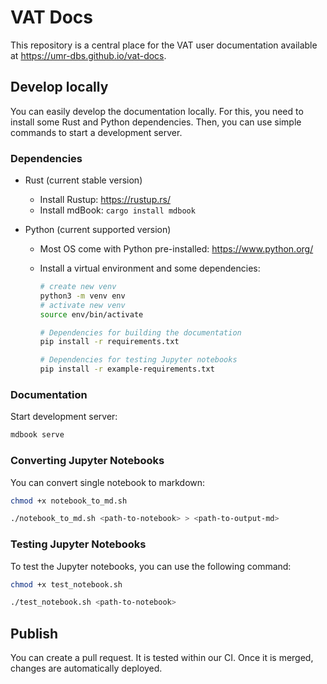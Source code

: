 # VAT Docs

This repository is a central place for the VAT user documentation available at https://umr-dbs.github.io/vat-docs.

<!-- TODO: change URL to proper subdomain -->

## Develop locally

You can easily develop the documentation locally.
For this, you need to install some Rust and Python dependencies.
Then, you can use simple commands to start a development server.

### Dependencies

- Rust (current stable version)
  - Install Rustup: https://rustup.rs/
  - Install mdBook: `cargo install mdbook`
- Python (current supported version)

  - Most OS come with Python pre-installed: https://www.python.org/
  - Install a virtual environment and some dependencies:

    ```sh
    # create new venv
    python3 -m venv env
    # activate new venv
    source env/bin/activate

    # Dependencies for building the documentation
    pip install -r requirements.txt

    # Dependencies for testing Jupyter notebooks
    pip install -r example-requirements.txt
    ```

### Documentation

Start development server:

```sh
mdbook serve
```

### Converting Jupyter Notebooks

You can convert single notebook to markdown:

```sh
chmod +x notebook_to_md.sh

./notebook_to_md.sh <path-to-notebook> > <path-to-output-md>
```

### Testing Jupyter Notebooks

To test the Jupyter notebooks, you can use the following command:

```sh
chmod +x test_notebook.sh

./test_notebook.sh <path-to-notebook>
```

## Publish

You can create a pull request.
It is tested within our CI.
Once it is merged, changes are automatically deployed.
